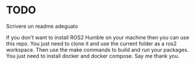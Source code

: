 # TODO
Scrivere un readme adeguato

If you don't want to install ROS2 Humble on your machine then you can use this repo.
You just need to clone it and use the current folder as a ros2 workspace.
Then use the make commands to build and run your packages.
You just need to install docker and docker compose.
Say me thank you.
